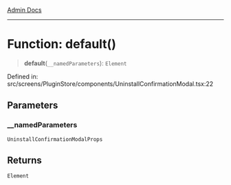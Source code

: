 [Admin Docs](/)

***

# Function: default()

> **default**(`__namedParameters`): `Element`

Defined in: src/screens/PluginStore/components/UninstallConfirmationModal.tsx:22

## Parameters

### \_\_namedParameters

`UninstallConfirmationModalProps`

## Returns

`Element`
